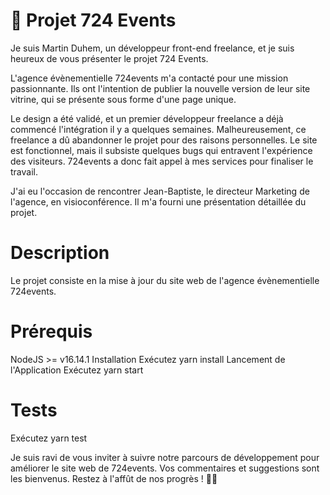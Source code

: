 # 📅 Projet 724 Events
Je suis Martin Duhem, un développeur front-end freelance, et je suis heureux de vous présenter le projet 724 Events.

L'agence évènementielle 724events m'a contacté pour une mission passionnante. Ils ont l'intention de publier la nouvelle version de leur site vitrine, qui se présente sous forme d'une page unique.

Le design a été validé, et un premier développeur freelance a déjà commencé l'intégration il y a quelques semaines. Malheureusement, ce freelance a dû abandonner le projet pour des raisons personnelles. Le site est fonctionnel, mais il subsiste quelques bugs qui entravent l'expérience des visiteurs. 724events a donc fait appel à mes services pour finaliser le travail.

J'ai eu l'occasion de rencontrer Jean-Baptiste, le directeur Marketing de l'agence, en visioconférence. Il m'a fourni une présentation détaillée du projet.

# Description
Le projet consiste en la mise à jour du site web de l'agence évènementielle 724events.

# Prérequis
NodeJS >= v16.14.1
Installation
Exécutez yarn install
Lancement de l'Application
Exécutez yarn start
# Tests
Exécutez yarn test

Je suis ravi de vous inviter à suivre notre parcours de développement pour améliorer le site web de 724events. Vos commentaires et suggestions sont les bienvenus. Restez à l'affût de nos progrès ! 🚀🎉
